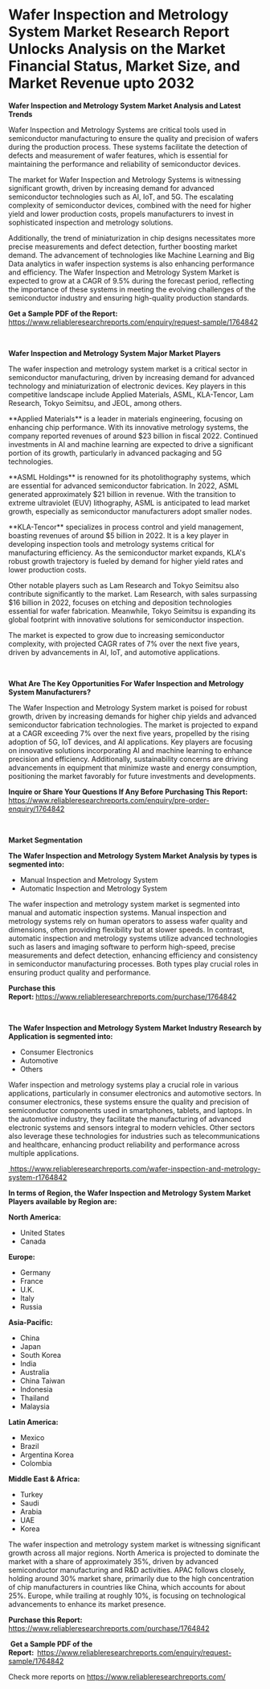 <p><h1>Wafer Inspection and Metrology System Market Research Report Unlocks Analysis on the Market Financial Status, Market Size, and Market Revenue upto 2032</h1></p><p><strong>Wafer Inspection and Metrology System Market Analysis and Latest Trends</strong></p>
<p><p>Wafer Inspection and Metrology Systems are critical tools used in semiconductor manufacturing to ensure the quality and precision of wafers during the production process. These systems facilitate the detection of defects and measurement of wafer features, which is essential for maintaining the performance and reliability of semiconductor devices. </p><p>The market for Wafer Inspection and Metrology Systems is witnessing significant growth, driven by increasing demand for advanced semiconductor technologies such as AI, IoT, and 5G. The escalating complexity of semiconductor devices, combined with the need for higher yield and lower production costs, propels manufacturers to invest in sophisticated inspection and metrology solutions. </p><p>Additionally, the trend of miniaturization in chip designs necessitates more precise measurements and defect detection, further boosting market demand. The advancement of technologies like Machine Learning and Big Data analytics in wafer inspection systems is also enhancing performance and efficiency. The Wafer Inspection and Metrology System Market is expected to grow at a CAGR of 9.5% during the forecast period, reflecting the importance of these systems in meeting the evolving challenges of the semiconductor industry and ensuring high-quality production standards.</p></p>
<p><strong>Get a Sample PDF of the Report:&nbsp;</strong> <a href="https://www.reliableresearchreports.com/enquiry/request-sample/1764842?utm_campaign=2875&utm_medium=2&utm_source=Github&utm_content=ia&utm_term=27022025&utm_id=wafer-inspection-and-metrology-system">https://www.reliableresearchreports.com/enquiry/request-sample/1764842</a></p>
<p>&nbsp;</p>
<p><strong>Wafer Inspection and Metrology System Major Market Players</strong></p>
<p><p>The wafer inspection and metrology system market is a critical sector in semiconductor manufacturing, driven by increasing demand for advanced technology and miniaturization of electronic devices. Key players in this competitive landscape include Applied Materials, ASML, KLA-Tencor, Lam Research, Tokyo Seimitsu, and JEOL, among others.</p><p>**Applied Materials** is a leader in materials engineering, focusing on enhancing chip performance. With its innovative metrology systems, the company reported revenues of around $23 billion in fiscal 2022. Continued investments in AI and machine learning are expected to drive a significant portion of its growth, particularly in advanced packaging and 5G technologies.</p><p>**ASML Holdings** is renowned for its photolithography systems, which are essential for advanced semiconductor fabrication. In 2022, ASML generated approximately $21 billion in revenue. With the transition to extreme ultraviolet (EUV) lithography, ASML is anticipated to lead market growth, especially as semiconductor manufacturers adopt smaller nodes.</p><p>**KLA-Tencor** specializes in process control and yield management, boasting revenues of around $5 billion in 2022. It is a key player in developing inspection tools and metrology systems critical for manufacturing efficiency. As the semiconductor market expands, KLA's robust growth trajectory is fueled by demand for higher yield rates and lower production costs.</p><p>Other notable players such as Lam Research and Tokyo Seimitsu also contribute significantly to the market. Lam Research, with sales surpassing $16 billion in 2022, focuses on etching and deposition technologies essential for wafer fabrication. Meanwhile, Tokyo Seimitsu is expanding its global footprint with innovative solutions for semiconductor inspection.</p><p>The market is expected to grow due to increasing semiconductor complexity, with projected CAGR rates of 7% over the next five years, driven by advancements in AI, IoT, and automotive applications.</p></p>
<p>&nbsp;</p>
<p><strong>What Are The Key Opportunities For Wafer Inspection and Metrology System Manufacturers?</strong></p>
<p><p>The Wafer Inspection and Metrology System market is poised for robust growth, driven by increasing demands for higher chip yields and advanced semiconductor fabrication technologies. The market is projected to expand at a CAGR exceeding 7% over the next five years, propelled by the rising adoption of 5G, IoT devices, and AI applications. Key players are focusing on innovative solutions incorporating AI and machine learning to enhance precision and efficiency. Additionally, sustainability concerns are driving advancements in equipment that minimize waste and energy consumption, positioning the market favorably for future investments and developments.</p></p>
<p><strong>Inquire or Share Your Questions If Any Before Purchasing This Report:</strong> <a href="https://www.reliableresearchreports.com/enquiry/pre-order-enquiry/1764842?utm_campaign=2875&utm_medium=2&utm_source=Github&utm_content=ia&utm_term=27022025&utm_id=wafer-inspection-and-metrology-system">https://www.reliableresearchreports.com/enquiry/pre-order-enquiry/1764842</a></p>
<p>&nbsp;</p>
<p><strong>Market Segmentation</strong></p>
<p><strong>The Wafer Inspection and Metrology System Market Analysis by types is segmented into:</strong></p>
<p><ul><li>Manual Inspection and Metrology System</li><li>Automatic Inspection and Metrology System</li></ul></p>
<p><p>The wafer inspection and metrology system market is segmented into manual and automatic inspection systems. Manual inspection and metrology systems rely on human operators to assess wafer quality and dimensions, often providing flexibility but at slower speeds. In contrast, automatic inspection and metrology systems utilize advanced technologies such as lasers and imaging software to perform high-speed, precise measurements and defect detection, enhancing efficiency and consistency in semiconductor manufacturing processes. Both types play crucial roles in ensuring product quality and performance.</p></p>
<p><strong>Purchase this Report:&nbsp;</strong><a href="https://www.reliableresearchreports.com/purchase/1764842?utm_campaign=2875&utm_medium=2&utm_source=Github&utm_content=ia&utm_term=27022025&utm_id=wafer-inspection-and-metrology-system">https://www.reliableresearchreports.com/purchase/1764842</a></p>
<p>&nbsp;</p>
<p><strong>The Wafer Inspection and Metrology System Market Industry Research by Application is segmented into:</strong></p>
<p><ul><li>Consumer Electronics</li><li>Automotive</li><li>Others</li></ul></p>
<p><p>Wafer inspection and metrology systems play a crucial role in various applications, particularly in consumer electronics and automotive sectors. In consumer electronics, these systems ensure the quality and precision of semiconductor components used in smartphones, tablets, and laptops. In the automotive industry, they facilitate the manufacturing of advanced electronic systems and sensors integral to modern vehicles. Other sectors also leverage these technologies for industries such as telecommunications and healthcare, enhancing product reliability and performance across multiple applications.</p></p>
<p><a href="https://www.reliableresearchreports.com/wafer-inspection-and-metrology-system-r1764842?utm_campaign=2875&utm_medium=2&utm_source=Github&utm_content=ia&utm_term=27022025&utm_id=wafer-inspection-and-metrology-system">&nbsp;https://www.reliableresearchreports.com/wafer-inspection-and-metrology-system-r1764842</a></p>
<p><strong>In terms of Region, the Wafer Inspection and Metrology System Market Players available by Region are:</strong></p>
<p>
    <p> <strong> North America: </strong>
        <ul>
            <li>United States</li>
            <li>Canada</li>
        </ul>
        </p> 
    <p> <strong> Europe: </strong>
        <ul>
            <li>Germany</li>
            <li>France</li>
            <li>U.K.</li>
            <li>Italy</li>
            <li>Russia</li>
        </ul>
        </p> 
    <p> <strong> Asia-Pacific: </strong>
        <ul>
            <li>China</li>
            <li>Japan</li>
            <li>South Korea</li>
            <li>India</li>
            <li>Australia</li>
            <li>China Taiwan</li>
            <li>Indonesia</li>
            <li>Thailand</li>
            <li>Malaysia</li>
        </ul>
        </p> 
    <p> <strong> Latin America: </strong>
        <ul>
            <li>Mexico</li>
            <li>Brazil</li>
            <li>Argentina Korea</li>
            <li>Colombia</li>
        </ul>
        </p> 
    <p> <strong> Middle East & Africa: </strong>
        <ul>
            <li>Turkey</li>
            <li>Saudi</li>
            <li>Arabia</li>
            <li>UAE</li>
            <li>Korea</li>
        </ul>
    </p>
    </p>
<p><p>The wafer inspection and metrology system market is witnessing significant growth across all major regions. North America is projected to dominate the market with a share of approximately 35%, driven by advanced semiconductor manufacturing and R&D activities. APAC follows closely, holding around 30% market share, primarily due to the high concentration of chip manufacturers in countries like China, which accounts for about 25%. Europe, while trailing at roughly 10%, is focusing on technological advancements to enhance its market presence.</p></p>
<p><strong>Purchase this Report: </strong><a href="https://www.reliableresearchreports.com/purchase/1764842?utm_campaign=2875&utm_medium=2&utm_source=Github&utm_content=ia&utm_term=27022025&utm_id=wafer-inspection-and-metrology-system">https://www.reliableresearchreports.com/purchase/1764842</a></p>
<p>&nbsp;<strong>Get a Sample PDF of the Report:&nbsp;&nbsp;</strong><a href="https://www.reliableresearchreports.com/enquiry/request-sample/1764842?utm_campaign=2875&utm_medium=2&utm_source=Github&utm_content=ia&utm_term=27022025&utm_id=wafer-inspection-and-metrology-system">https://www.reliableresearchreports.com/enquiry/request-sample/1764842</a></p>
<p><strong></strong></p>
<p>Check more reports on <a href="https://www.reliableresearchreports.com/?utm_campaign=2875&utm_medium=2&utm_source=Github&utm_content=ia&utm_term=27022025&utm_id=wafer-inspection-and-metrology-system">https://www.reliableresearchreports.com/</a></p>